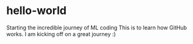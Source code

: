 # hello-world
Starting the incredible journey of ML coding
This is to learn how GitHub works. I am kicking off on a great journey :) 
